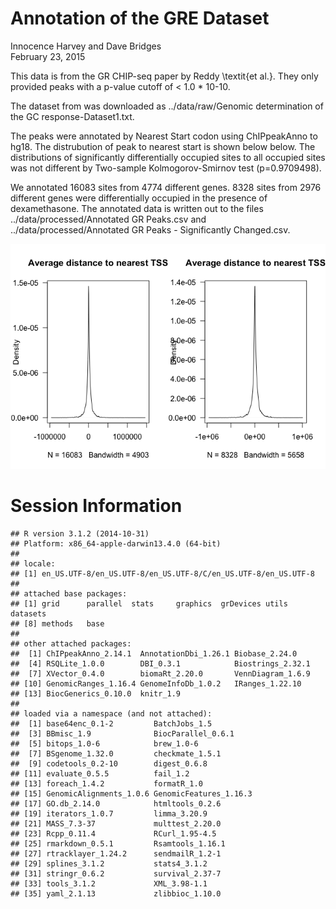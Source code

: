 # Annotation of the GRE Dataset
Innocence Harvey and Dave Bridges  
February 23, 2015  



This data is from the GR CHIP-seq paper by Reddy \textit{et al.}.  They only provided peaks with a p-value cutoff of < 1.0 * 10-10.



The dataset from was downloaded as ../data/raw/Genomic determination of the GC response-Dataset1.txt.



The peaks were annotated by Nearest Start codon using ChIPpeakAnno to hg18.  The distrubution of peak to nearest start is shown below below.  The distributions of significantly differentially occupied sites to all occupied sites was not different by Two-sample Kolmogorov-Smirnov test (p=0.9709498).

We annotated 16083 sites from 4774 different genes.  8328 sites from 2976 different genes were differentially occupied in the presence of dexamethasone.  The annotated data is written out to the files ../data/processed/Annotated GR Peaks.csv and ../data/processed/Annotated GR Peaks - Significantly Changed.csv.

![](figures/start-site-distance-1.png) 

# Session Information

```
## R version 3.1.2 (2014-10-31)
## Platform: x86_64-apple-darwin13.4.0 (64-bit)
## 
## locale:
## [1] en_US.UTF-8/en_US.UTF-8/en_US.UTF-8/C/en_US.UTF-8/en_US.UTF-8
## 
## attached base packages:
## [1] grid      parallel  stats     graphics  grDevices utils     datasets 
## [8] methods   base     
## 
## other attached packages:
##  [1] ChIPpeakAnno_2.14.1  AnnotationDbi_1.26.1 Biobase_2.24.0      
##  [4] RSQLite_1.0.0        DBI_0.3.1            Biostrings_2.32.1   
##  [7] XVector_0.4.0        biomaRt_2.20.0       VennDiagram_1.6.9   
## [10] GenomicRanges_1.16.4 GenomeInfoDb_1.0.2   IRanges_1.22.10     
## [13] BiocGenerics_0.10.0  knitr_1.9           
## 
## loaded via a namespace (and not attached):
##  [1] base64enc_0.1-2         BatchJobs_1.5          
##  [3] BBmisc_1.9              BiocParallel_0.6.1     
##  [5] bitops_1.0-6            brew_1.0-6             
##  [7] BSgenome_1.32.0         checkmate_1.5.1        
##  [9] codetools_0.2-10        digest_0.6.8           
## [11] evaluate_0.5.5          fail_1.2               
## [13] foreach_1.4.2           formatR_1.0            
## [15] GenomicAlignments_1.0.6 GenomicFeatures_1.16.3 
## [17] GO.db_2.14.0            htmltools_0.2.6        
## [19] iterators_1.0.7         limma_3.20.9           
## [21] MASS_7.3-37             multtest_2.20.0        
## [23] Rcpp_0.11.4             RCurl_1.95-4.5         
## [25] rmarkdown_0.5.1         Rsamtools_1.16.1       
## [27] rtracklayer_1.24.2      sendmailR_1.2-1        
## [29] splines_3.1.2           stats4_3.1.2           
## [31] stringr_0.6.2           survival_2.37-7        
## [33] tools_3.1.2             XML_3.98-1.1           
## [35] yaml_2.1.13             zlibbioc_1.10.0
```
